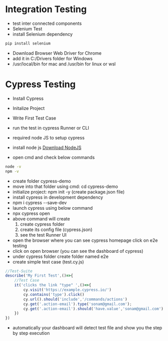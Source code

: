 # Integration Testing

- test  inter connected components
- Selenium Test
- install Selenium dependency

```bash
pip install selenium
```

- Download Browser Web Driver for Chrome
- add it in C:/Drivers folder for Windows
- /usr/local/bin for mac and /usr/bin for linux or wsl

# Cypress Testing

- Install Cypress
- Initalize Project
- Write First Test Case
- run the test in cypress Runner or CLI

- required node JS to setup cypress
- install node js [Download NodeJS](https://nodejs.org/en/download)
- open cmd and check below commands
```bash
node -v
npm -v
```

- create folder cypress-demo
- move into that folder using cmd: cd cypress-demo
- initialize project: npm init -y (create package.json file)
- install cypress in development dependency
- npm i cypress --save-dev 
- launch cypress using below command
- npx cypress open
- above command will create
    1. create cypress folder
    2. create its config file (cypress.json)
    3. see the test Runner UI
- open the browser where you can see cypress homepage click on e2e testing 
- click on open browser (you can see the dashboard of cypress)
- under cypress folder create folder named e2e
- create simple test case (test.cy.js)
```js
//Test-Suite
describe('My First Test',()=>{
    //Test Case
    it('clicks the link "type" ',()=>{
        cy.visit('https://example.cypress.io/')
        cy.contains('type').click()
        cy.url().should('include','/commands/actions')
        cy.get('.action-email').type('sonam@gmail.com');
        cy.get('.action-email').should('have.value','sonam@gmail.com')
    })
})
```

- automatically your dashboard will detect test file and show you the step by step execution





